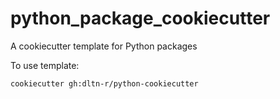 # python_package_cookiecutter
A cookiecutter template for Python packages

To use template:
```bash
cookiecutter gh:dltn-r/python-cookiecutter
```
